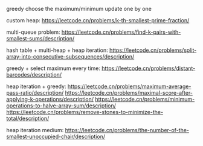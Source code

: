 greedy choose the maximum/minimum
update one by one

custom heap:
https://leetcode.cn/problems/k-th-smallest-prime-fraction/

multi-queue problem:
https://leetcode.cn/problems/find-k-pairs-with-smallest-sums/description/

hash table + multi-heap + heap iteration:
https://leetcode.cn/problems/split-array-into-consecutive-subsequences/description/

greedy + select maximum every time:
https://leetcode.cn/problems/distant-barcodes/description/

heap iteration + greedy:
https://leetcode.cn/problems/maximum-average-pass-ratio/description/
https://leetcode.cn/problems/maximal-score-after-applying-k-operations/description/
https://leetcode.cn/problems/minimum-operations-to-halve-array-sum/description/
https://leetcode.cn/problems/remove-stones-to-minimize-the-total/description/

heap iteration medium:
https://leetcode.cn/problems/the-number-of-the-smallest-unoccupied-chair/description/

